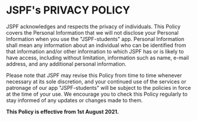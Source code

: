 
# JSPF's  PRIVACY POLICY

JSPF acknowledges and respects the privacy of individuals. This Policy covers the Personal Information that we will not disclose your Personal Information when you use the "JSPF-students" app. Personal Information shall mean any information about an individual who can be identified from that information and/or other information to which JSPF has or is likely to have access, including without limitation, information such as name, e-mail address, and any additional personal information.

Please note that JSPF may revise this Policy from time to time whenever necessary at its sole discretion, and your continued use of the services or patronage of our app "JSPF-students" will be subject to the policies in force at the time of your use. We encourage you to check this Policy regularly to stay informed of any updates or changes made to them.

**This Policy is effective from 1st August 2021.**
